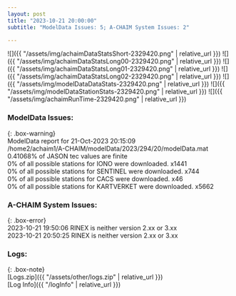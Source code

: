 ```yaml
---
layout: post
title: "2023-10-21 20:00:00"
subtitle: "ModelData Issues: 5; A-CHAIM System Issues: 2"

---
```


![]({{ "/assets/img/achaimDataStatsShort-2329420.png" | relative_url }})
![]({{ "/assets/img/achaimDataStatsLong00-2329420.png" | relative_url }})
![]({{ "/assets/img/achaimDataStatsLong01-2329420.png" | relative_url }})
![]({{ "/assets/img/achaimDataStatsLong02-2329420.png" | relative_url }})
![]({{ "/assets/img/modelDataDataStats-2329420.png" | relative_url }})
![]({{ "/assets/img/modelDataStationStats-2329420.png" | relative_url }})
![]({{ "/assets/img/achaimRunTime-2329420.png" | relative_url }})


### ModelData Issues:  
  
{: .box-warning}  
 ModelData report for 21-Oct-2023 20:15:09   
 /home2/achaim1/A-CHAIM/modelData/2023/294/20/modelData.mat   
 0.41068% of JASON tec values are finite   
 0% of all possible stations for IONO were downloaded. x1441   
 0% of all possible stations for SENTINEL were downloaded. x744   
 0% of all possible stations for CACS were downloaded. x46   
 0% of all possible stations for KARTVERKET were downloaded. x5662   
  
### A-CHAIM System Issues:  
  
{: .box-error}  
2023-10-21 19:50:06 RINEX is neither version 2.xx or 3.xx  
2023-10-21 20:50:25 RINEX is neither version 2.xx or 3.xx  

### Logs:  
  
{: .box-note}  
[Logs.zip]({{ "/assets/other/logs.zip" | relative_url }})  
[Log Info]({{ "/logInfo" | relative_url }})  
